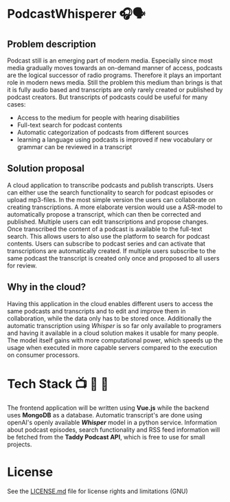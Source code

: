 # PodcastWhisperer 🎧🗣️
## Problem description

Podcast still is an emerging part of modern media. Especially since most media gradually moves towards an on-demand manner of access, podcasts are the logical successor of radio programs. Therefore it plays an important role in modern news media. Still the problem this medium than brings is that it is fully audio based and transcripts are only rarely created or published by podcast creators. But transcripts of podcasts could be useful for many cases: 
- Access to the medium for people with hearing disabilities
- Full-text search for podcast contents
- Automatic categorization of podcasts from different sources
- learning a language using podcasts is improved if new vocabulary or grammar can be reviewed in a transcript

## Solution proposal
A cloud application to transcribe podcasts and publish transcripts. Users can either use the search functionality to search for podcast episodes or upload mp3-files. In the most simple version the users can collaborate on creating transcriptions. A more elaborate version would use a ASR-model to automatically propose a transcript, which can then be corrected and published. Multiple users can edit transcriptions and propose changes. Once transcribed the content of a podcast is available to the full-text search. This allows users to also use the platform to search for podcast contents. Users can subscribe to podcast series and can activate that transcriptions are automatically created. If multiple users subscribe to the same podcast the transcript is created only once and proposed to all users for review.

## Why in the cloud?
Having this application in the cloud enables different users to access the same podcasts and transcripts and to edit and improve them in collaboration, while the data only has to be stored once. Additionally the automatic transcription using _Whisper_ is so far only available to programers and having it available in a cloud solution makes it usable for many people. The model itself gains with more computational power, which speeds up the usage when executed in more capable servers compared to the execution on consumer processors.

# Tech Stack 📺 💾 📡
The frontend application will be written using **Vue.js** while the backend uses **MongoDB** as a database. Automatic transcript's are done using openAI's openly available **_Whisper_** model in a python service. Information about podcast episodes, search functionality and RSS feed information will be fetched from the **Taddy Podcast API**, which is free to use for small projects.

# License
See the [LICENSE.md](./LICENSE.md) file for license rights and limitations (GNU)
